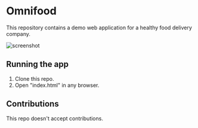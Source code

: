 # Omnifood
This repository contains a demo web application for a healthy food delivery company.

![screenshot](https://user-images.githubusercontent.com/83066973/147880504-cda66897-9400-4b10-a262-4ba0fe046ee5.PNG)

## Running the app
1. Clone this repo.
2. Open "index.html" in any browser.

## Contributions
This repo doesn't accept contributions.
